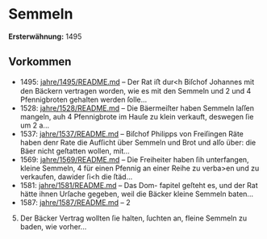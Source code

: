 # Semmeln

**Ersterwähnung:** 1495

## Vorkommen
- 1495: [jahre/1495/README.md](../jahre/1495/README.md) – Der Rat iﬅ dur<h Biſchof Johannes mit den Bäckern
vertragen worden, wie es mit den Semmeln und 2 und
4 Pfennigbroten gehalten werden ſolle...
- 1528: [jahre/1528/README.md](../jahre/1528/README.md) – Die Bäermeiſter haben Semmeln laſſen mangeln,
auh 4 Pfennigbrote im Hauſe zu klein verkauft, deswegen
ſie um 2 a...
- 1537: [jahre/1537/README.md](../jahre/1537/README.md) – Biſchof Philipps von Freiſingen Räte haben denr
Rate die Aufſicht über Semmeln und Brot und alſo über:
die Bäer nicht geſtatten wollen, mit...
- 1569: [jahre/1569/README.md](../jahre/1569/README.md) – Die Freiheiter haben ſih unterfangen, kleine Semmeln,
4 für einen Pfennig an einer Reihe zu verba>en und
zu verkaufen, dawider ſi<h die ſtäd...
- 1581: [jahre/1581/README.md](../jahre/1581/README.md) – Das Dom-
fapitel geſteht es, und der Rat hätte ihnen Urſache gegeben,
weil die Bäcker kleine Semmeln baten...
- 1587: [jahre/1587/README.md](../jahre/1587/README.md) – 2

5) Der Bäcker Vertrag wollten ſie halten, ſuchten an,
fleine Semmeln zu baden, wie vorher...
